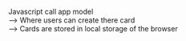 Javascript call app model\
--> Where users can create there card\
--> Cards are stored in local storage of the browser